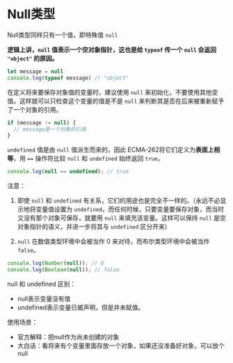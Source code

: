 # Null类型

Null类型同样只有一个值，即特殊值 `null`

**逻辑上讲，`null` 值表示一个空对象指针，这也是给 `typeof` 传一个 `null` 会返回 `"object"` 的原因。**

```js
let message = null
console.log(typeof message) // "object"
```

在定义将来要保存对象值的变量时，建议使用 `null` 来初始化，不要使用其他变值。这样就可以只检查这个变量的值是不是 `null` 来判断其是否在后来被重新赋予了一个对象的引用。

```js
if (message != null) {
  // message是一个对象的引用
}
```

`undefined` 值是由 `null` 值派生而来的，因此 ECMA-262将它们定义为**表面上相等**，用 `==` 操作符比较 `null` 和 `undefined` 始终返回 `true`。

```js
console.log(null == undefined); // true
```



注意：

1. 即使 `null` 和 `undefined` 有关系，它们的用途也是完全不一样的。（永远不必显示地将变量值设置为 `undefined`，而任何时候，只要变量要保存对象，而当时又没有那个对象可保存，就要用 `null` 来填充该变量。这样可以保持 `null` 是空对象指针的语义，并进一步将其与 `undefined` 区分开来）

2.  `null` 在数值类型环境中会被当作 0 来对待，而布尔类型环境中会被当作 `false`。

   ```js
   console.log(Number(null)); // 0
   console.log(Boolean(null)); // false
   ```

   

null 和 undefined 区别：

- null表示变量没有值
- undefined表示变量已被声明，但是并未赋值。



使用场景：

- 官方解释：把null作为尚未创建的对象
- 大白话：看将来有个变量里面存放一个对象，如果还没准备好对象，可以放个null









